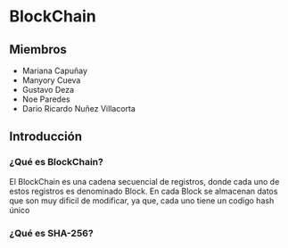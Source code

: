 # BlockChain

## Miembros
- Mariana Capuñay
- Manyory Cueva
- Gustavo Deza
- Noe Paredes
- Dario Ricardo Nuñez Villacorta

## Introducción
### ¿Qué es BlockChain?
El BlockChain es una cadena secuencial de registros, donde cada uno de estos registros es denominado Block. En cada Block se almacenan datos que son muy dificil de modificar, ya que, cada uno tiene un codigo hash único

### ¿Qué es SHA-256?
